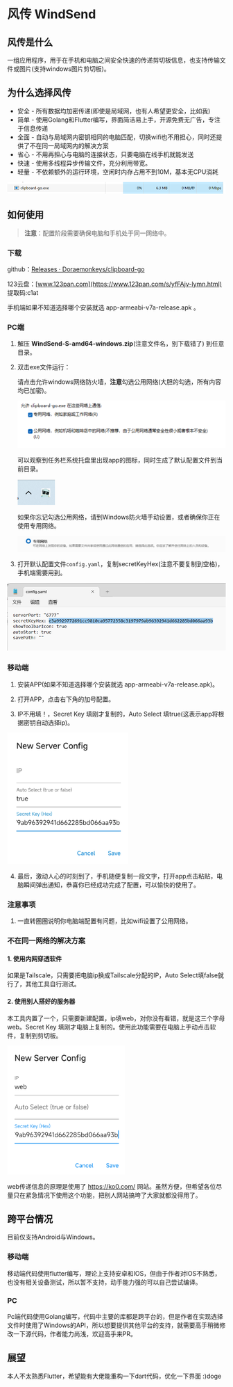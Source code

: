 # 风传 WindSend
## 风传是什么

一组应用程序，用于在手机和电脑之间安全快速的传递剪切板信息，也支持传输文件或图片(支持windows图片剪切板)。



## 为什么选择风传

- 安全 - 所有数据均加密传递(即使是局域网，也有人希望更安全，比如我)
- 简单 - 使用Golang和Flutter编写，界面简洁易上手，开源免费无广告，专注于信息传递
- 全面 - 自动与局域网内密钥相同的电脑匹配，切换wifi也不用担心，同时还提供了不在同一局域网内的解决方案
- 省心 - 不用再担心与电脑的连接状态，只要电脑在线手机就能发送
- 快速 - 使用多线程异步传输文件，充分利用带宽。
- 轻量 - 不依赖额外的运行环境，空闲时内存占用不到10M，基本无CPU消耗

![image-20230624004834312](https://raw.githubusercontent.com/Doraemonkeys/picture/master/1/202306240114619.png)

## 如何使用

> **注意**：配置阶段需要确保电脑和手机处于同一网络中。



### 下载

github：[Releases · Doraemonkeys/clipboard-go](https://github.com/Doraemonkeys/clipboard-go/releases)

123云盘：[www.123pan.com](https://www.123pan.com/s/yfFAjv-lymn.html) 提取码:c1at



手机端如果不知道选择哪个安装就选 app-armeabi-v7a-release.apk 。



### PC端

1. 解压 **WindSend-S-amd64-windows.zip**(注意文件名，别下载错了) 到任意目录。

2. 双击exe文件运行：

      请点击允许windows网络防火墙，**注意**勾选公用网络(大胆的勾选，所有内容均已加密)。

   ![image-20230621225600846](https://raw.githubusercontent.com/Doraemonkeys/picture/master/1/202306212303629.png)

   可以观察到任务栏系统托盘里出现app的图标，同时生成了默认配置文件到当前目录。
   
   ![image-20230621192706843](https://raw.githubusercontent.com/Doraemonkeys/picture/master/1/202306212049312.png)

   如果你忘记勾选公用网络，请到Windows防火墙手动设置，或者确保你正在使用专用网络。

   ![image-20230623220546743](https://raw.githubusercontent.com/Doraemonkeys/picture/master/1/202306232208808.png)





3. 打开默认配置文件`config.yaml`，复制secretKeyHex(注意不要复制到空格)，手机端需要用到。

<img src="https://raw.githubusercontent.com/Doraemonkeys/picture/master/1/202306212049362.png" alt="image-20230621192929505" style="zoom: 67%;" />



### 移动端

1. 安装APP(如果不知道选择哪个安装就选 app-armeabi-v7a-release.apk)。
2. 打开APP，点击右下角的加号配置。



3. IP不用填！，Secret Key 填刚才复制的，Auto Select 填true(这表示app将根据密钥自动选择ip)。

<img src="https://raw.githubusercontent.com/Doraemonkeys/picture/master/1/202306232208276.jpg" style="zoom:33%;" />

4. 最后，激动人心的时刻到了，手机随便复制一段文字，打开app点击粘贴，电脑瞬间弹出通知，恭喜你已经成功完成了配置，可以愉快的使用了。



### 注意事项

1. 一直转圈圈说明你电脑端配置有问题，比如wifi设置了公用网络。



### 不在同一网络的解决方案

#### 1. 使用内网穿透软件

如果是Tailscale，只需要把电脑ip换成Tailscale分配的IP，Auto Select填false就行了，其他工具自行测试。



#### 2. 使用别人搭好的服务器

本工具内置了一个，只需要新建配置，ip填web，对你没有看错，就是这三个字母web。Secret Key 填刚才电脑上复制的。使用此功能需要在电脑上手动点击软件，复制到剪切板。

<img src="https://raw.githubusercontent.com/Doraemonkeys/picture/master/1/202306232208904.png" style="zoom:33%;" />



web传递信息的原理是使用了 https://ko0.com/ 网站。虽然方便，但希望各位尽量只在紧急情况下使用这个功能，把别人网站搞垮了大家就都没得用了。



## 跨平台情况

目前仅支持Android与Windows。



### 移动端

移动端代码使用flutter编写，理论上支持安卓和IOS，但由于作者对IOS不熟悉，也没有相关设备测试，所以暂不支持，动手能力强的可以自己尝试编译。



### PC

Pc端代码使用Golang编写，代码中主要的库都是跨平台的，但是作者在实现选择文件时使用了Windows的API，所以想要提供其他平台的支持，就需要高手稍微修改一下源代码，作者能力尚浅，欢迎高手来PR。





## 展望

本人不太熟悉Flutter，希望能有大佬能重构一下dart代码，优化一下界面 :)doge

